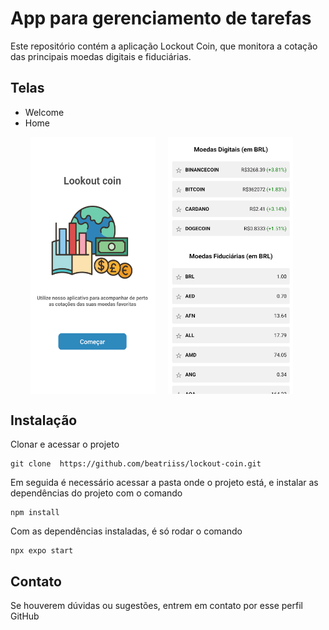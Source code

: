 # App para gerenciamento de tarefas
Este repositório contém a aplicação Lockout Coin, que monitora a cotação das principais moedas digitais e fiduciárias.

## Telas
- Welcome
- Home

<div style="display: flex; justify-content: center; margin-bottom:20px">
    <img src="https://raw.githubusercontent.com/beatriiss/lockout-coin/main/assets/images/Welcome.png" alt="Login" width="200" style="margin-right: 20px;">
    <img src="https://raw.githubusercontent.com/beatriiss/lockout-coin/main/assets/images/Home.png" alt="Cadastro" width="200" style="margin-right: 20px;">
</div>



## Instalação
Clonar e acessar o projeto 
```
git clone  https://github.com/beatriiss/lockout-coin.git
```
Em seguida é necessário acessar a pasta onde o projeto está, e instalar as dependências do projeto com o comando
```
npm install
```
Com as dependências instaladas, é só rodar o comando 
```
npx expo start
```
## Contato
Se houverem dúvidas ou sugestões, entrem em contato por esse perfil GitHub
